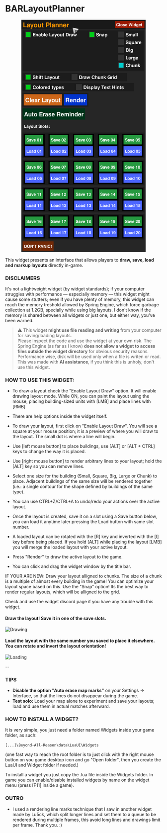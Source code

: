 # BARLayoutPlanner

<p align="center">
  <img src="images/gui.png" width="400" alt="GUI">
</p>

This widget presents an interface that allows players to **draw, save, load and markup layouts** directly in-game.


### DISCLAIMERS
It's not a lightweight widget (by widget standards); if your computer struggles with performance — especially memory — this widget might cause some stutters; even if you have plenty of memory, this widget can reach the memory treshold allowed by Spring Engine, which force garbage collection at 1.2GB, specially while using big layouts. I don't know if the memory is shared between all widgets or just one, but either way, you've been warned.

> ⚠️ This widget **might use file reading and writing** from your computer for saving/loading layouts.  
> Please inspect the code and use the widget at your own risk. The Spring Engine (as far as I know) **does not allow a widget to access files outside the widget directory** for obvious security reasons. Performance wise, disk will be used only when a file is writen or read.
> This was made with **AI assistance**, if you think this is unholy, don't use this widget.

### HOW TO USE THIS WIDGET:
- To draw a layout check the "Enable Layout Draw" option. It will enable drawing layout mode. While ON, you can paint the layout using the mouse, placing building-sized units with [LMB] and place lines with [RMB]

- There are help options inside the widget itself.
- To draw your layout, first click on "Enable Layout Draw". You will see a square at your mouse position; it is a preview of where you will draw to the layout. The small dot is where a line will begin.
- Use [left mouse button] to place buildings, use [ALT] or [ALT + CTRL] keys to change the way it is placed.
- Use [right mouse button] to render arbitrary lines to your layout; hold the [ALT] key so you can remove lines.
- Select one size for the building (Small, Square, Big, Large or Chunk) to place. Adjacent buildings of the same size will be rendered together (i.e.: a single contour for the shape defined by buildings of the same type).
- You can use CTRL+Z/CTRL+A to undo/redo your actions over the active layout.
- Once the layout is created, save it on a slot using a Save button below, you can load it anytime later pressing the Load button with same slot number.
- A loaded layout can be rotated with the [R] key and inverted with the [I] key before being placed. If you hold [ALT] while placing the layout [LMB] you will merge the loaded layout with your active layout.
- Press "Render" to draw the active layout to the game.
- You can click and drag the widget window by the title bar.



IF YOUR ARE NEW:
    Draw your layout alligned to chunks. The size of a chunk is a multiple of almost every building in the game! You can optimize your layout space based on this.
    Use the "Snap" option! Its the best way to render regular layouts, which will be alligned to the grid.

Check and use the widget discord page if you have any trouble with this widget.

#### Draw the layout! Save it in one of the save slots.


  ![Drawing](https://github.com/noryon/BARLayoutPlanner/blob/main/images/drawing_layout-output.gif)

#### Load the layout with the same number you saved to place it elsewhere. You can rotate and invert the layout orientation!

  ![Loading](https://github.com/noryon/BARLayoutPlanner/blob/main/images/loading_layout-output.gif)
  
--

### TIPS
- **Disable the option "Auto erase map marks"** on your Settings -> Interface, so that the lines do not disappear during the game.
- **Test solo:** Load your map alone to experiment and save your layouts; load and use them in actual matches afterward.

### HOW TO INSTALL A WIDGET?
It is very simple, you just need a folder named Widgets inside your game folder, as such:

```[...]\Beyond-All-Reason\data\LuaUI\Widgets``` 

(one fast way to reach the root folder is to just click with the right mouse button on you game desktop icon and go "Open folder", then you create the LuaUI and Widget folder if needed.)

To install a widget you just copy the .lua file inside the Widgets folder.
In game you can enable/disable installed widgets by name on the widget menu (press [F11] inside a game).

### OUTRO
- I used a rendering line marks technique that I saw in another widget made by Lu5ck, which split longer lines and set them to a queue to be rendered during multiple frames, this avoid long lines and drawings limit per frame. Thank you. :)
